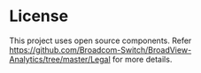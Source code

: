 License
=======
This project uses open source components. Refer https://github.com/Broadcom-Switch/BroadView-Analytics/tree/master/Legal for more details.

